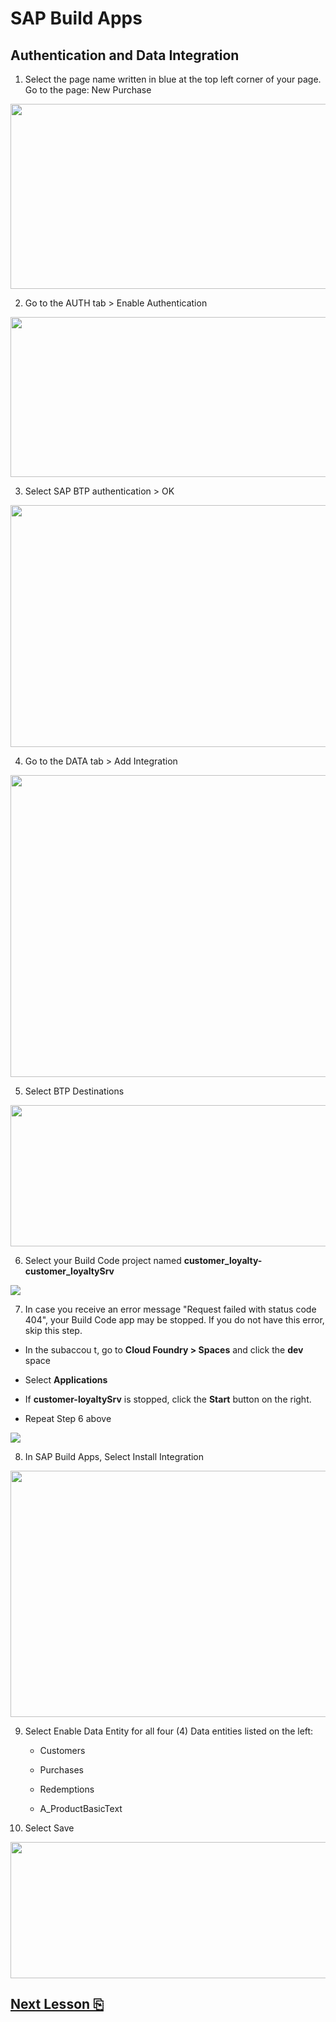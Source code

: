 # SAP Build Apps

## Authentication and Data Integration

1.  Select the page name written in blue at the top left corner of your
    page. Go to the page: New Purchase

<img src="images/image1.png"
style="width:6.5in;height:3.08333in" />

2.  Go to the AUTH tab \> Enable Authentication

<img src="images/image2.png"
style="width:6.5in;height:2.66667in" />

3.  Select SAP BTP authentication \> OK

<img src="images/image3.png"
style="width:6.5in;height:4.03125in" />

4.  Go to the DATA tab \> Add Integration

<img src="images/image4.png"
style="width:6.5in;height:5.02917in" />

5.  Select BTP Destinations

<img src="images/image5.png"
style="width:6.5in;height:2.35417in" />

6.  Select your Build Code project named **customer_loyalty-customer_loyaltySrv**

<img src="images/image6.jpg" />

7. In case you receive an error message "Request failed with status code 404", your Build Code app may be stopped. If you do not have this error, skip this step.

- In the subaccou t, go to **Cloud Foundry > Spaces** and click the **dev** space

- Select **Applications**

- If **customer-loyaltySrv** is stopped, click the **Start** button on the right.

- Repeat Step 6 above

<img src="images/image9.jpg" />

8.  In SAP Build Apps, Select Install Integration

<img src="images/image7.png" style="width:6.5in;height:4.11042in" />

9.  Select Enable Data Entity for all four (4) Data entities listed on
    the left:

    - Customers

    - Purchases

    - Redemptions

    - A_ProductBasicText

10.  Select Save

<img src="images/image8.png" style="width:6.5in;height:2.26528in" />

## [Next Lesson ⎘](../ex3.3/)
